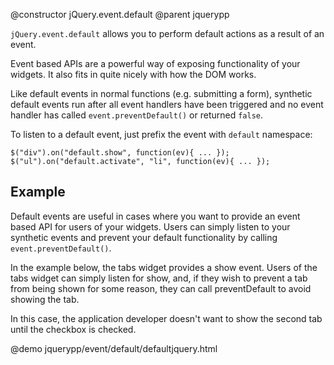 @constructor jQuery.event.default
@parent jquerypp

`jQuery.event.default` allows you to perform default actions as a result of an event.

Event based APIs are a powerful way of exposing functionality of your widgets.  It also fits in 
quite nicely with how the DOM works.

Like default events in normal functions (e.g. submitting a form), synthetic default events run after
all event handlers have been triggered and no event handler has called
`event.preventDefault()` or returned `false`.

To listen to a default event, just prefix the event with `default` namespace:

    $("div").on("default.show", function(ev){ ... });
    $("ul").on("default.activate", "li", function(ev){ ... });


## Example

Default events are useful in cases where you want to provide an event based
API for users of your widgets.  Users can simply listen to your synthetic events and 
prevent your default functionality by calling `event.preventDefault()`.

In the example below, the tabs widget provides a show event.  Users of the 
tabs widget can simply listen for show, and, if they wish to prevent a tab
from being shown for some reason, they can call preventDefault to avoid showing the tab.

In this case, the application developer doesn't want to show the second 
tab until the checkbox is checked. 

@demo jquerypp/event/default/defaultjquery.html
